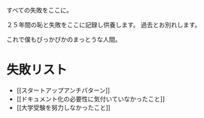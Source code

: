 すべての失敗をここに。

２５年間の恥と失敗をここに記録し供養します。
過去とお別れします。

これで僕もぴっかぴかのまっとうな人間。

# 失敗リスト

- [[スタートアップアンチパターン]]
- [[ドキュメント化の必要性に気付いていなかったこと]]
- [[大学受験を努力しなかったこと]]

